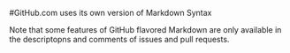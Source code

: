 #GitHub.com uses its own version of Markdown Syntax

Note that some features of GitHub flavored Markdown are only available in the descriptopns and comments of issues and pull requests.

